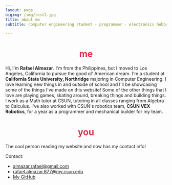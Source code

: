 ```yaml
---
layout: page
bigimg: /img/test2.jpg
title: about me
subtitle: computer engineering student - programmer - electronics hobbyist

---
```


<h1> <center> <font color="#DB324D"> me </font> </center> </h1>

Hi, I'm **Rafael Almazar**. I'm from the Philippines, but I moved to Los Angeles, California to pursue the good ol' American dream. I'm a student at **California State University, Northridge** majoring in Computer Engineering. I love learning new things in and outside of school and I'll be showcasing some of the things I've made on this website! Some of the other things that I love are playing games, skating around, breaking things and building things. I work as a Math tutor at CSUN, tutoring in all classes ranging from Algebra to Calculus. I've also worked with CSUN's robotics team, **CSUN VEX Robotics**, for a year as a programmer and mechanical builder for my team.  

<h1> <center> <font color="#DB324D"> you </font> </center> </h1>

The cool person reading my website and now has my contact info!

Contact:
- almazar.rafael@gmail.com
- rafael.almazar.677@my.csun.edu
- [My GitHub](https://github.com/almazarrafael)
